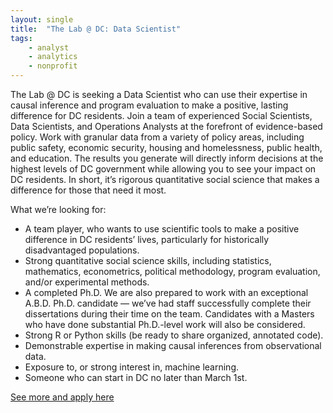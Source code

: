 ```yaml
---
layout: single
title:  "The Lab @ DC: Data Scientist"
tags: 
    - analyst
    - analytics
    - nonprofit
---
```


The Lab @ DC is seeking a Data Scientist who can use their expertise in causal inference and program evaluation to make a positive, lasting difference for DC residents. Join a team of experienced Social Scientists, Data Scientists, and Operations Analysts at the forefront of evidence-based policy. Work with granular data from a variety of policy areas, including public safety, economic security, housing and homelessness, public health, and education. The results you generate will directly inform decisions at the highest levels of DC government while allowing you to see your impact on DC residents. In short, it’s rigorous quantitative social science that makes a difference for those that need it most.

What we’re looking for:
* A team player, who wants to use scientific tools to make a positive difference in DC residents’ lives, particularly for historically disadvantaged populations.
* Strong quantitative social science skills, including statistics, mathematics, econometrics, political methodology, program evaluation, and/or experimental methods.
* A completed Ph.D. We are also prepared to work with an exceptional A.B.D. Ph.D. candidate — we’ve had staff successfully complete their dissertations during their time on the team. Candidates with a Masters who have done substantial Ph.D.-level work will also be considered.
* Strong R or Python skills (be ready to share organized, annotated code).
* Demonstrable expertise in making causal inferences from observational data.
* Exposure to, or strong interest in, machine learning.
* Someone who can start in DC no later than March 1st.

[See more and apply here](https://mailchi.mp/ae4c22c02fec/were-hiring-487627?e=b027c4e66a)
